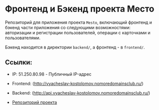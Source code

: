 # Фронтенд и Бэкенд проекта Место
Репозиторий для приложения проекта `Mesto`, включающий фронтенд и бэкенд части приложения со следующими возможностями: авторизации и регистрации пользователей, операции с карточками и пользователями.

Бэкенд находится в директории `backend/`, а фронтенд - в `frontend/`.

## Ссылки:
* IP: 51.250.80.98 - Публичный IP-адрес
* Frontend: (http://vyacheslav-kostolomov.nomoredomainsclub.ru/)
* Backend: (http://api.vyacheslav-kostolomov.nomoredomainsclub.ru/)

* [Репозиторий проекта](https://github.com/KostolomovVyacheslav/react-mesto-api-full)